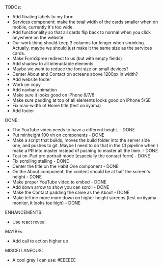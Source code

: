 TODOs:

- Add floating labels to my form
- Services component: make the total width of the cards smaller when on mobile,
  currently it's too wide.
- Add functionality so that all cards flip back to normal when you click anywhere on the website
- Our work thing should keep 3 columns for longer when shrinking. Actually, maybe we should just make it the same size as the services cards.
- Make FormSpree redirect to us (but with empty fields)
- Add shadow to all interactable elements
- Maybe we want to reduce the font size on small devices?
- Center About and Contact on screens above 1200px in width?
- Add website footer
- Work on copy
- Add navbar animation
- Make sure it looks good on iPhone 6/7/8
- Make sure padding at top of all elements looks good on iPhone 5/SE
- Fix max-width of Home title (test on iiyama)
- Add footer

DONE:

- The YouTube video needs to have a different height. - DONE
- Put minheight 100 vh on components - DONE
- Make a script that builds, moves the build folder into the server side one, and pushes to git. Maybe I need to
  do that in the CI pipeline when I make a PR into master instead of pushing to master all the time. - DONE
- Test on iPad pro portrait mode (especially the contact form) - DONE
- Fix scrolling stalling - DONE
- Center the title on the Habit One component - DONE
- On the About component, the content should be at half the screen's height - DONE
- Make proper YouTube video to embed - DONE
- Add down arrow to show you can scroll - DONE
- Make the Contact padding the same as the About - DONE
- Make tell me more more down on higher height screens (test on iiyama monitor, it looks too high) - DONE

ENHANCEMENTS:

- Use react reveal

MAYBEs:

- Add call to action higher up


MISCELLANEOUS: 
- A cool grey I can use: #EEEEEE